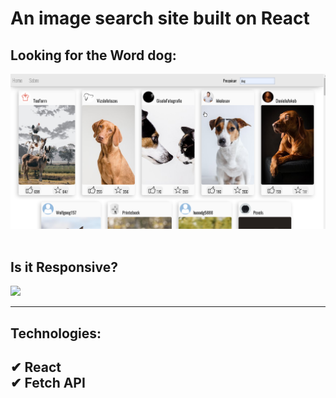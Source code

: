 <h1>An image search site built on <strong>React</strong></h1>
<h2><strong>Looking</strong> for the <strong>Word</strong> dog: </h2>
<img src="./gitHub/images/fetch-image-pc 15.png"/> 
<br/>
<br/>
<h2>Is it <strong>Responsive<strong>?</h2>
<img src="./gitHub/images/fetch-image-mobal.gif">
<hr/>
<h2>Technologies:<h2>
&#10004; React
<br/>
&#10004; Fetch API

